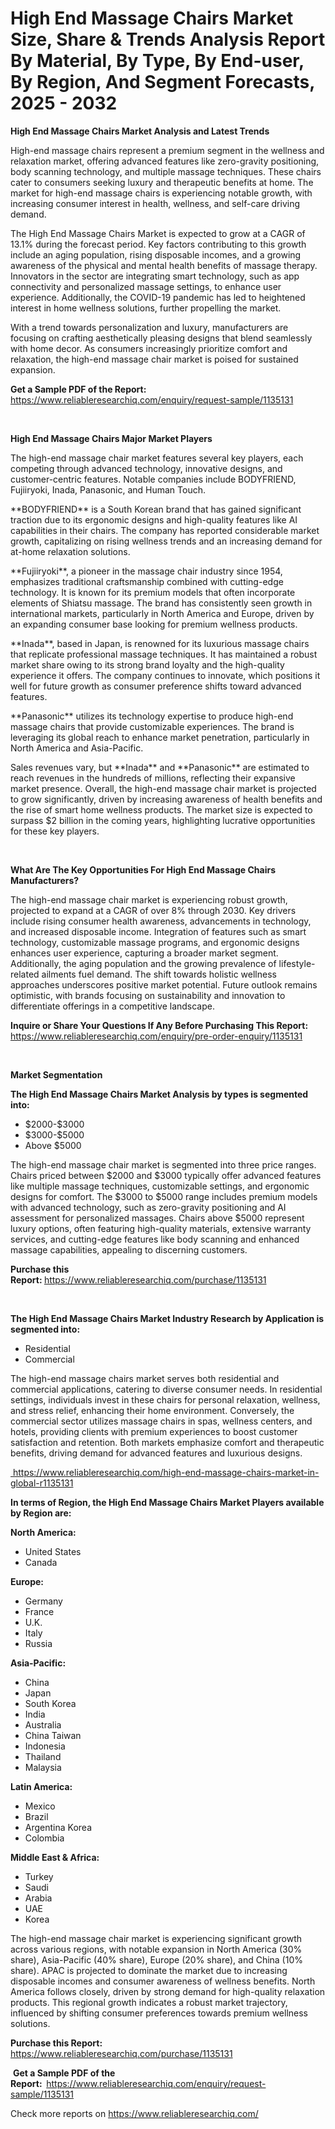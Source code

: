 <p><h1>High End Massage Chairs Market Size, Share & Trends Analysis Report By Material, By Type, By End-user, By Region, And Segment Forecasts, 2025 - 2032</h1></p><p><strong>High End Massage Chairs Market Analysis and Latest Trends</strong></p>
<p><p>High-end massage chairs represent a premium segment in the wellness and relaxation market, offering advanced features like zero-gravity positioning, body scanning technology, and multiple massage techniques. These chairs cater to consumers seeking luxury and therapeutic benefits at home. The market for high-end massage chairs is experiencing notable growth, with increasing consumer interest in health, wellness, and self-care driving demand.</p><p>The High End Massage Chairs Market is expected to grow at a CAGR of 13.1% during the forecast period. Key factors contributing to this growth include an aging population, rising disposable incomes, and a growing awareness of the physical and mental health benefits of massage therapy. Innovators in the sector are integrating smart technology, such as app connectivity and personalized massage settings, to enhance user experience. Additionally, the COVID-19 pandemic has led to heightened interest in home wellness solutions, further propelling the market.</p><p>With a trend towards personalization and luxury, manufacturers are focusing on crafting aesthetically pleasing designs that blend seamlessly with home decor. As consumers increasingly prioritize comfort and relaxation, the high-end massage chair market is poised for sustained expansion.</p></p>
<p><strong>Get a Sample PDF of the Report:&nbsp;</strong> <a href="https://www.reliableresearchiq.com/enquiry/request-sample/1135131?utm_campaign=121&utm_medium=2&utm_source=Github&utm_content=ia&utm_term=07022025&utm_id=high-end-massage-chairs">https://www.reliableresearchiq.com/enquiry/request-sample/1135131</a></p>
<p>&nbsp;</p>
<p><strong>High End Massage Chairs Major Market Players</strong></p>
<p><p>The high-end massage chair market features several key players, each competing through advanced technology, innovative designs, and customer-centric features. Notable companies include BODYFRIEND, Fujiiryoki, Inada, Panasonic, and Human Touch.</p><p>**BODYFRIEND** is a South Korean brand that has gained significant traction due to its ergonomic designs and high-quality features like AI capabilities in their chairs. The company has reported considerable market growth, capitalizing on rising wellness trends and an increasing demand for at-home relaxation solutions.</p><p>**Fujiiryoki**, a pioneer in the massage chair industry since 1954, emphasizes traditional craftsmanship combined with cutting-edge technology. It is known for its premium models that often incorporate elements of Shiatsu massage. The brand has consistently seen growth in international markets, particularly in North America and Europe, driven by an expanding consumer base looking for premium wellness products.</p><p>**Inada**, based in Japan, is renowned for its luxurious massage chairs that replicate professional massage techniques. It has maintained a robust market share owing to its strong brand loyalty and the high-quality experience it offers. The company continues to innovate, which positions it well for future growth as consumer preference shifts toward advanced features.</p><p>**Panasonic** utilizes its technology expertise to produce high-end massage chairs that provide customizable experiences. The brand is leveraging its global reach to enhance market penetration, particularly in North America and Asia-Pacific.</p><p>Sales revenues vary, but **Inada** and **Panasonic** are estimated to reach revenues in the hundreds of millions, reflecting their expansive market presence. Overall, the high-end massage chair market is projected to grow significantly, driven by increasing awareness of health benefits and the rise of smart home wellness products. The market size is expected to surpass $2 billion in the coming years, highlighting lucrative opportunities for these key players.</p></p>
<p>&nbsp;</p>
<p><strong>What Are The Key Opportunities For High End Massage Chairs Manufacturers?</strong></p>
<p><p>The high-end massage chair market is experiencing robust growth, projected to expand at a CAGR of over 8% through 2030. Key drivers include rising consumer health awareness, advancements in technology, and increased disposable income. Integration of features such as smart technology, customizable massage programs, and ergonomic designs enhances user experience, capturing a broader market segment. Additionally, the aging population and the growing prevalence of lifestyle-related ailments fuel demand. The shift towards holistic wellness approaches underscores positive market potential. Future outlook remains optimistic, with brands focusing on sustainability and innovation to differentiate offerings in a competitive landscape.</p></p>
<p><strong>Inquire or Share Your Questions If Any Before Purchasing This Report:</strong> <a href="https://www.reliableresearchiq.com/enquiry/pre-order-enquiry/1135131?utm_campaign=121&utm_medium=2&utm_source=Github&utm_content=ia&utm_term=07022025&utm_id=high-end-massage-chairs">https://www.reliableresearchiq.com/enquiry/pre-order-enquiry/1135131</a></p>
<p>&nbsp;</p>
<p><strong>Market Segmentation</strong></p>
<p><strong>The High End Massage Chairs Market Analysis by types is segmented into:</strong></p>
<p><ul><li>$2000-$3000</li><li>$3000-$5000</li><li>Above $5000</li></ul></p>
<p><p>The high-end massage chair market is segmented into three price ranges. Chairs priced between $2000 and $3000 typically offer advanced features like multiple massage techniques, customizable settings, and ergonomic designs for comfort. The $3000 to $5000 range includes premium models with advanced technology, such as zero-gravity positioning and AI assessment for personalized massages. Chairs above $5000 represent luxury options, often featuring high-quality materials, extensive warranty services, and cutting-edge features like body scanning and enhanced massage capabilities, appealing to discerning customers.</p></p>
<p><strong>Purchase this Report:&nbsp;</strong><a href="https://www.reliableresearchiq.com/purchase/1135131?utm_campaign=121&utm_medium=2&utm_source=Github&utm_content=ia&utm_term=07022025&utm_id=high-end-massage-chairs">https://www.reliableresearchiq.com/purchase/1135131</a></p>
<p>&nbsp;</p>
<p><strong>The High End Massage Chairs Market Industry Research by Application is segmented into:</strong></p>
<p><ul><li>Residential</li><li>Commercial</li></ul></p>
<p><p>The high-end massage chairs market serves both residential and commercial applications, catering to diverse consumer needs. In residential settings, individuals invest in these chairs for personal relaxation, wellness, and stress relief, enhancing their home environment. Conversely, the commercial sector utilizes massage chairs in spas, wellness centers, and hotels, providing clients with premium experiences to boost customer satisfaction and retention. Both markets emphasize comfort and therapeutic benefits, driving demand for advanced features and luxurious designs.</p></p>
<p><a href="https://www.reliableresearchiq.com/high-end-massage-chairs-market-in-global-r1135131?utm_campaign=121&utm_medium=2&utm_source=Github&utm_content=ia&utm_term=07022025&utm_id=high-end-massage-chairs">&nbsp;https://www.reliableresearchiq.com/high-end-massage-chairs-market-in-global-r1135131</a></p>
<p><strong>In terms of Region, the High End Massage Chairs Market Players available by Region are:</strong></p>
<p>
    <p> <strong> North America: </strong>
        <ul>
            <li>United States</li>
            <li>Canada</li>
        </ul>
        </p> 
    <p> <strong> Europe: </strong>
        <ul>
            <li>Germany</li>
            <li>France</li>
            <li>U.K.</li>
            <li>Italy</li>
            <li>Russia</li>
        </ul>
        </p> 
    <p> <strong> Asia-Pacific: </strong>
        <ul>
            <li>China</li>
            <li>Japan</li>
            <li>South Korea</li>
            <li>India</li>
            <li>Australia</li>
            <li>China Taiwan</li>
            <li>Indonesia</li>
            <li>Thailand</li>
            <li>Malaysia</li>
        </ul>
        </p> 
    <p> <strong> Latin America: </strong>
        <ul>
            <li>Mexico</li>
            <li>Brazil</li>
            <li>Argentina Korea</li>
            <li>Colombia</li>
        </ul>
        </p> 
    <p> <strong> Middle East & Africa: </strong>
        <ul>
            <li>Turkey</li>
            <li>Saudi</li>
            <li>Arabia</li>
            <li>UAE</li>
            <li>Korea</li>
        </ul>
    </p>
    </p>
<p><p>The high-end massage chair market is experiencing significant growth across various regions, with notable expansion in North America (30% share), Asia-Pacific (40% share), Europe (20% share), and China (10% share). APAC is projected to dominate the market due to increasing disposable incomes and consumer awareness of wellness benefits. North America follows closely, driven by strong demand for high-quality relaxation products. This regional growth indicates a robust market trajectory, influenced by shifting consumer preferences towards premium wellness solutions.</p></p>
<p><strong>Purchase this Report: </strong><a href="https://www.reliableresearchiq.com/purchase/1135131?utm_campaign=121&utm_medium=2&utm_source=Github&utm_content=ia&utm_term=07022025&utm_id=high-end-massage-chairs">https://www.reliableresearchiq.com/purchase/1135131</a></p>
<p>&nbsp;<strong>Get a Sample PDF of the Report:&nbsp;&nbsp;</strong><a href="https://www.reliableresearchiq.com/enquiry/request-sample/1135131?utm_campaign=121&utm_medium=2&utm_source=Github&utm_content=ia&utm_term=07022025&utm_id=high-end-massage-chairs">https://www.reliableresearchiq.com/enquiry/request-sample/1135131</a></p>
<p><strong></strong></p>
<p>Check more reports on <a href="https://www.reliableresearchiq.com/?utm_campaign=121&utm_medium=2&utm_source=Github&utm_content=ia&utm_term=07022025&utm_id=high-end-massage-chairs">https://www.reliableresearchiq.com/</a></p>